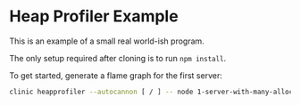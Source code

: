 # Heap Profiler Example

This is an example of a small real world-ish program.

The only setup required after cloning is to run `npm install`.

To get started, generate a flame graph for the first server:

```sh
clinic heapprofiler --autocannon [ / ] -- node 1-server-with-many-allocations.js
```
